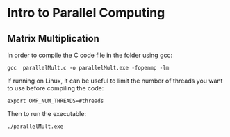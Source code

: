 # Intro to Parallel Computing

## Matrix Multiplication 

In order to compile the C code file in the folder using gcc:

    gcc  parallelMult.c -o parallelMult.exe -fopenmp -lm

If running on Linux, it can be useful to limit the number of threads you want to use before compiling the code:

    export OMP_NUM_THREADS=#threads

Then to run the executable:

    ./parallelMult.exe
